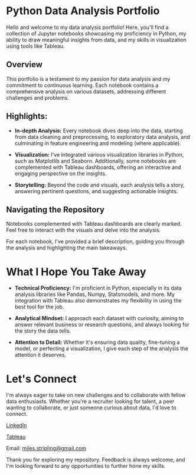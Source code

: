 # Python Data Analysis Portfolio

Hello and welcome to my data analysis portfolio! Here, you'll find a collection of Jupyter notebooks showcasing my proficiency in Python, my ability to draw meaningful insights from data, and my skills in visualization using tools like Tableau.
## Overview

This portfolio is a testament to my passion for data analysis and my commitment to continuous learning. Each notebook contains a comprehensive analysis on various datasets, addressing different challenges and problems.
## Highlights:

  - **In-depth Analysis:** Every notebook dives deep into the data, starting from data cleaning and preprocessing, to exploratory data analysis, and culminating in feature engineering and modeling (where applicable).

  - **Visualization:** I've integrated various visualization libraries in Python, such as Matplotlib and Seaborn. Additionally, some notebooks are complemented with Tableau dashboards, offering an interactive and engaging perspective on the insights.

  - **Storytelling:** Beyond the code and visuals, each analysis tells a story, answering pertinent questions, and suggesting actionable insights.

## Navigating the Repository

  Notebooks complemented with Tableau dashboards are clearly marked. Feel free to interact with the visuals and delve into the analysis.

  For each notebook, I've provided a brief description, guiding you through the analysis and highlighting the main takeaways.

# What I Hope You Take Away

  - **Technical Proficiency:** I'm proficient in Python, especially in its data analysis libraries like Pandas, Numpy, Statsmodels, and more. My integration with Tableau also demonstrates my flexibility in using the best tool for the job.

  - **Analytical Mindset:** I approach each dataset with curiosity, aiming to answer relevant business or research questions, and always looking for the story the data tells.

  - **Attention to Detail:** Whether it's ensuring data quality, fine-tuning a model, or perfecting a visualization, I give each step of the analysis the attention it deserves.

# Let's Connect

I'm always eager to take on new challenges and to collaborate with fellow data enthusiasts. Whether you're a recruiter looking for talent, a peer wanting to collaborate, or just someone curious about data, I'd love to connect.

  [LinkedIn](https://www.linkedin.com/in/miles-stripling)
  
  [Tableau](https://public.tableau.com/app/profile/miles.stripling?authMode=activationSuccess)

  Email: miles.stripling@gmail.com

Thank you for exploring my repository. Feedback is always welcome, and I'm looking forward to any opportunities to further hone my skills.
